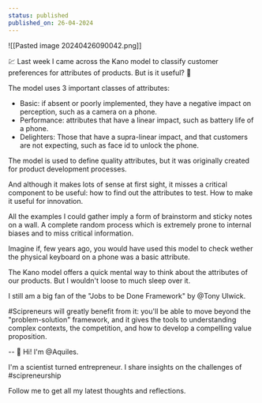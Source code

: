 ```yaml
---
status: published
published_on: 26-04-2024
---
```

![[Pasted image 20240426090042.png]]

💹 Last week I came across the Kano model to classify customer preferences for attributes of products. But is it useful? 🤨

The model uses 3 important classes of attributes: 

- Basic: if absent or poorly implemented, they have a negative impact on perception, such as a camera on a phone. 
- Performance: attributes that have a linear impact, such as battery life of a phone.
- Delighters: Those that have a supra-linear impact, and that customers are not expecting, such as face id to unlock the phone. 

The model is used to define quality attributes, but it was originally created for product development processes. 

And although it makes lots of sense at first sight, it misses a critical component to be useful: how to find out the attributes to test. How to make it useful for innovation. 

All the examples I could gather imply a form of brainstorm and sticky notes on a wall. A complete random process which is extremely prone to internal biases and to miss critical information. 

Imagine if, few years ago, you would have used this model to check wether the physical keyboard on a phone was a basic attribute. 

The Kano model offers a quick mental way to think about the attributes of our products. But I wouldn't loose to much sleep over it. 

I still am a big fan of the "Jobs to be Done Framework" by @Tony Ulwick. 

#Scipreneurs will greatly benefit from it: you'll be able to move beyond the "problem-solution" framework, and it gives the tools to understanding complex contexts, the competition, and how to develop a compelling value proposition. 

--
👋 Hi! I'm @Aquiles. 

I'm a scientist turned entrepreneur. 
I share insights on the challenges of #scipreneurship 

Follow me to get all my latest thoughts and reflections. 
